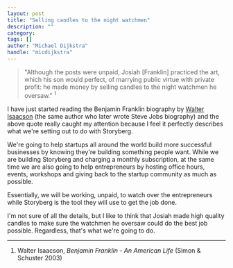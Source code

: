 ```yaml
---
layout: post
title: "Selling candles to the night watchmen"
description: ""
category: 
tags: []
author: "Michael Dijkstra"
handle: "micdijkstra"
---
```


> "Although the posts were unpaid, Josiah &#91;Franklin&#93; practiced the art, which his son would perfect, of marrying public virtue with private profit: he made money by selling candles to the night watchmen he oversaw." <sup>1</sup>

I have just started reading the Benjamin Franklin biography by [Walter Isaacson](https://twitter.com/WalterIsaacson) (the same author who later wrote Steve Jobs biography) and the above quote really caught my attention because I feel it perfectly describes what we're setting out to do with Storyberg.

We're going to help startups all around the world build more successful businesses by knowing they're building something people want. While we are building Storyberg and charging a monthly subscription, at the same time we are also going to help entrepreneurs by hosting office hours, events, workshops and giving back to the startup community as much as possible. 

Essentially, we will be working, unpaid, to watch over the entrepreneurs while Storyberg is the tool they will use to get the job done.

I'm not sure of all the details, but I like to think that Josiah  made high quality candles to make sure the watchmen he oversaw could do the best job possible. Regardless, that's what we're going to do.

* * *

1. Walter Isaacson, *Benjamin Franklin - An American Life* (Simon & Schuster 2003)</small>

